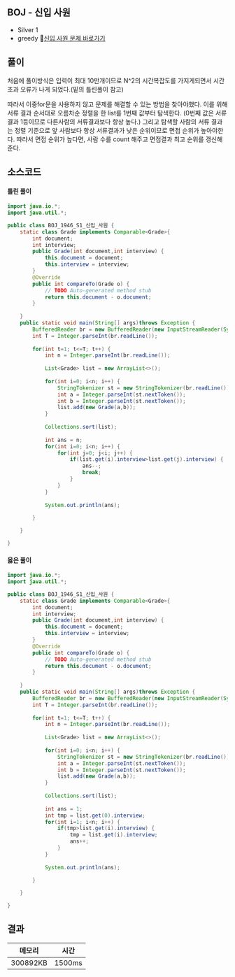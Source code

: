 ## BOJ - 신입 사원 
- Silver 1 
- greedy 
🔗[신입 사원 문제 바로가기](https://www.acmicpc.net/problem/1946)



## 풀이

처음에 풀이방식은 입력이 최대 10만개이므로 N^2의 시간복잡도를 가지게되면서 시간초과 오류가 나게 되었다.(밑의 틀린풀이 참고)

따라서 이중for문을 사용하지 않고 문제를 해결할 수 있는 방법을 찾아야했다.
이를 위해 서류 결과 순서대로 오름차순 정렬을 한 list를 1번째 값부터 탐색한다. (0번째 값은 서류 결과 1등이므로 다른사람의 서류결과보다 항상 높다.)
그리고 탐색할 사람의 서류 결과는 정렬 기준으로 앞 사람보다 항상 서류결과가 낮은 순위이므로 면접 순위가 높아야한다. 
따라서 면접 순위가 높다면, 사람 수를 count 해주고 면접결과 최고 순위를 갱신해준다.

## 소스코드

#### 틀린 풀이 

~~~java
import java.io.*;
import java.util.*;

public class BOJ_1946_S1_신입_사원 {
	static class Grade implements Comparable<Grade>{
		int document;
		int interview;
		public Grade(int document,int interview) {
			this.document = document;
			this.interview = interview;
		}
		@Override
		public int compareTo(Grade o) {
			// TODO Auto-generated method stub
			return this.document - o.document;
		}
		
	}
	public static void main(String[] args)throws Exception {
		BufferedReader br = new BufferedReader(new InputStreamReader(System.in));
		int T = Integer.parseInt(br.readLine());
		
		for(int t=1; t<=T; t++) {
			int n = Integer.parseInt(br.readLine());
			
			List<Grade> list = new ArrayList<>();
			
			for(int i=0; i<n; i++) {
				StringTokenizer st = new StringTokenizer(br.readLine());
				int a = Integer.parseInt(st.nextToken());
				int b = Integer.parseInt(st.nextToken());
				list.add(new Grade(a,b));
			}
			
			Collections.sort(list);
			
			int ans = n;
			for(int i=0; i<n; i++) {
				for(int j=0; j<i; j++) {
					if(list.get(i).interview>list.get(j).interview) {
						ans--;
						break;
					}
				}
			}
			
			System.out.println(ans);
			
		}

	}

}
~~~

#### 옳은 풀이 

~~~java
import java.io.*;
import java.util.*;

public class BOJ_1946_S1_신입_사원 {
	static class Grade implements Comparable<Grade>{
		int document;
		int interview;
		public Grade(int document,int interview) {
			this.document = document;
			this.interview = interview;
		}
		@Override
		public int compareTo(Grade o) {
			// TODO Auto-generated method stub
			return this.document - o.document;
		}
		
	}
	public static void main(String[] args)throws Exception {
		BufferedReader br = new BufferedReader(new InputStreamReader(System.in));
		int T = Integer.parseInt(br.readLine());
		
		for(int t=1; t<=T; t++) {
			int n = Integer.parseInt(br.readLine());
			
			List<Grade> list = new ArrayList<>();
			
			for(int i=0; i<n; i++) {
				StringTokenizer st = new StringTokenizer(br.readLine());
				int a = Integer.parseInt(st.nextToken());
				int b = Integer.parseInt(st.nextToken());
				list.add(new Grade(a,b));
			}
			
			Collections.sort(list);
			
			int ans = 1;
			int tmp = list.get(0).interview;
			for(int i=1; i<n; i++) {
				if(tmp>list.get(i).interview) {
					tmp = list.get(i).interview;
					ans++;
				}
			}
			
			System.out.println(ans);
			
		}

	}

}
~~~

## 결과 

| 메모리  | 시간 |
|----|----|
|300892KB	|1500ms|